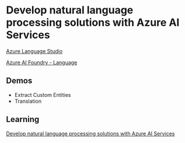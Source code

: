 # Develop natural language processing solutions with Azure AI Services

[Azure Language Studio](https://language.cognitive.azure.com/)

[Azure AI Foundry - Language](https://ai.azure.com/explore/language)

## Demos

- Extract Custom Entities
- Translation

## Learning

[Develop natural language processing solutions with Azure AI Services](https://learn.microsoft.com/en-us/training/paths/develop-language-solutions-azure-ai/)
